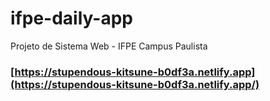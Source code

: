 # ifpe-daily-app
Projeto de Sistema Web - IFPE Campus Paulista

### [https://stupendous-kitsune-b0df3a.netlify.app](https://stupendous-kitsune-b0df3a.netlify.app/)
